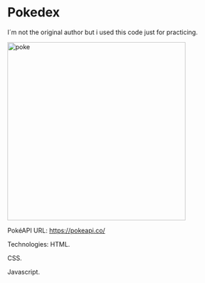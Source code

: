 # Pokedex



I´m not the original author but i used this code just for practicing.


<img src="https://github.com/Melomario57/Pokedex/assets/146278966/39723751-1542-4df5-a8b9-ef4358857a2b" alt="poke" border="0"  width="400" />



PokéAPI URL: https://pokeapi.co/


Technologies:
HTML.


CSS.


Javascript.

